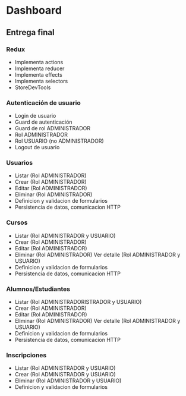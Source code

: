 # Dashboard

## Entrega final

### Redux
* Implementa actions
* Implementa reducer
* Implementa effects
* Implementa selectors
* StoreDevTools

### Autenticación de usuario
* Login de usuario
* Guard de autenticación
* Guard de rol ADMINISTRADOR
* Rol ADMINISTRADOR
* Rol USUARIO (no ADMINISTRADOR)
* Logout de usuario

### Usuarios
* Listar (Rol ADMINISTRADOR)
* Crear  (Rol ADMINISTRADOR)
* Editar  (Rol ADMINISTRADOR)
* Eliminar  (Rol ADMINISTRADOR)
* Definicion y validacion de formularios
* Persistencia de datos, comunicacion HTTP

### Cursos
* Listar (Rol ADMINISTRADOR y USUARIO)
* Crear  (Rol ADMINISTRADOR)
* Editar  (Rol ADMINISTRADOR)
* Eliminar  (Rol ADMINISTRADOR)
Ver detalle (Rol ADMINISTRADOR y USUARIO)
* Definicion y validacion de formularios
* Persistencia de datos, comunicacion HTTP

### Alumnos/Estudiantes
* Listar (Rol ADMINISTRADORISTRADOR y USUARIO)
* Crear  (Rol ADMINISTRADOR)
* Editar  (Rol ADMINISTRADOR)
* Eliminar  (Rol ADMINISTRADOR)
Ver detalle (Rol ADMINISTRADOR y USUARIO)
* Definicion y validacion de formularios
* Persistencia de datos, comunicacion HTTP

### Inscripciones
* Listar (Rol ADMINISTRADOR y USUARIO)
* Crear  (Rol ADMINISTRADOR y USUARIO)
* Eliminar  (Rol ADMINISTRADOR y USUARIO)
* Definicion y validacion de formularios